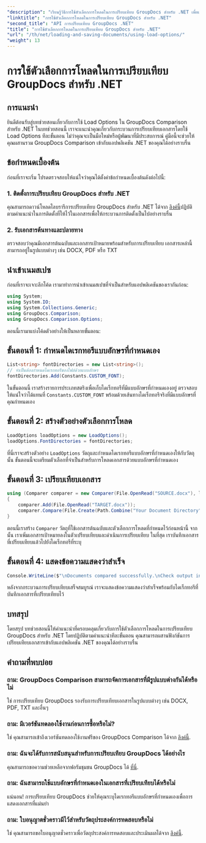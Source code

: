 ```yaml
---
"description": "เรียนรู้วิธีการใช้ตัวเลือกการโหลดในการเปรียบเทียบ GroupDocs สำหรับ .NET เพื่อเปรียบเทียบเอกสารที่มีแบบอักษรที่กำหนดเองได้อย่างราบรื่น"
"linktitle": "การใช้ตัวเลือกการโหลดในการเปรียบเทียบ GroupDocs สำหรับ .NET"
"second_title": "API การเปรียบเทียบ GroupDocs .NET"
"title": "การใช้ตัวเลือกการโหลดในการเปรียบเทียบ GroupDocs สำหรับ .NET"
"url": "/th/net/loading-and-saving-documents/using-load-options/"
"weight": 13
---
```


# การใช้ตัวเลือกการโหลดในการเปรียบเทียบ GroupDocs สำหรับ .NET

## การแนะนำ
ยินดีต้อนรับสู่บทช่วยสอนเกี่ยวกับการใช้ Load Options ใน GroupDocs Comparison สำหรับ .NET ในบทช่วยสอนนี้ เราจะแนะนำคุณเกี่ยวกับกระบวนการเปรียบเทียบเอกสารโดยใช้ Load Options ทีละขั้นตอน ไม่ว่าคุณจะเป็นมือใหม่หรือผู้พัฒนาที่มีประสบการณ์ คู่มือนี้จะช่วยให้คุณผสานรวม GroupDocs Comparison เข้ากับแอปพลิเคชัน .NET ของคุณได้อย่างราบรื่น
## ข้อกำหนดเบื้องต้น
ก่อนที่เราจะเริ่ม โปรดตรวจสอบให้แน่ใจว่าคุณได้ตั้งค่าข้อกำหนดเบื้องต้นดังต่อไปนี้:
### 1. ติดตั้งการเปรียบเทียบ GroupDocs สำหรับ .NET
คุณสามารถดาวน์โหลดไลบรารีการเปรียบเทียบ GroupDocs สำหรับ .NET ได้จาก [ลิงค์นี้](https://releases.groupdocs.com/comparison/net/)ปฏิบัติตามคำแนะนำในการติดตั้งที่ให้ไว้ในเอกสารเพื่อให้กระบวนการติดตั้งเป็นไปอย่างราบรื่น
### 2. รับเอกสารต้นทางและปลายทาง
ตรวจสอบว่าคุณมีเอกสารต้นฉบับและเอกสารเป้าหมายพร้อมสำหรับการเปรียบเทียบ เอกสารเหล่านี้สามารถอยู่ในรูปแบบต่างๆ เช่น DOCX, PDF หรือ TXT
## นำเข้าเนมสเปซ
ก่อนที่เราจะเจาะลึกโค้ด เรามาทำการนำเข้าเนมสเปซที่จำเป็นสำหรับแอปพลิเคชันของเรากันก่อน:
```csharp
using System;
using System.IO;
using System.Collections.Generic;
using GroupDocs.Comparison;
using GroupDocs.Comparison.Options;
```
ตอนนี้เรามาแบ่งโค้ดตัวอย่างให้เป็นหลายขั้นตอน:
## ขั้นตอนที่ 1: กำหนดไดเรกทอรีแบบอักษรที่กำหนดเอง
```csharp
List<string> fontDirectories = new List<string>();
// จำเป็นต้องกำหนดไดเรกทอรีของไฟล์ด้วยแบบอักษร
fontDirectories.Add(Constants.CUSTOM_FONT);
```
ในขั้นตอนนี้ เราสร้างรายการประเภทสตริงเพื่อเก็บไดเร็กทอรีที่มีแบบอักษรที่กำหนดเองอยู่ ตรวจสอบให้แน่ใจว่าได้แทนที่ `Constants.CUSTOM_FONT` พร้อมด้วยเส้นทางไดเร็กทอรีจริงที่มีแบบอักษรที่คุณกำหนดเอง
## ขั้นตอนที่ 2: สร้างตัวอย่างตัวเลือกการโหลด
```csharp
LoadOptions loadOptions = new LoadOptions();
loadOptions.FontDirectories = fontDirectories;
```
ที่นี่เราจะสร้างตัวอย่าง `LoadOptions` วัตถุและกำหนดไดเรกทอรีแบบอักษรที่กำหนดเองให้กับวัตถุนั้น ขั้นตอนนี้จะเตรียมตัวเลือกที่จำเป็นสำหรับการโหลดเอกสารด้วยแบบอักษรที่กำหนดเอง
## ขั้นตอนที่ 3: เปรียบเทียบเอกสาร
```csharp
using (Comparer comparer = new Comparer(File.OpenRead("SOURCE.docx"), loadOptions))
{
    comparer.Add(File.OpenRead("TARGET.docx"));
    comparer.Compare(File.Create(Path.Combine("Your Document Directory", "RESULT.docx")));
}
```
ตอนนี้เราสร้าง `Comparer` วัตถุที่ใช้เอกสารต้นฉบับและตัวเลือกการโหลดที่กำหนดไว้ก่อนหน้านี้ จากนั้น เราเพิ่มเอกสารเป้าหมายลงในตัวเปรียบเทียบและดำเนินการเปรียบเทียบ ในที่สุด เราบันทึกเอกสารที่เปรียบเทียบแล้วไปยังไดเร็กทอรีที่ระบุ
## ขั้นตอนที่ 4: แสดงข้อความแสดงว่าสำเร็จ
```csharp
Console.WriteLine($"\nDocuments compared successfully.\nCheck output in {Directory.GetCurrentDirectory()}.");
```
หลังจากกระบวนการเปรียบเทียบเสร็จสมบูรณ์ เราจะแสดงข้อความแสดงว่าสำเร็จพร้อมกับไดเร็กทอรีที่บันทึกเอกสารที่เปรียบเทียบไว้
## บทสรุป
โดยสรุป บทช่วยสอนนี้ให้คำแนะนำที่ครอบคลุมเกี่ยวกับการใช้ตัวเลือกการโหลดในการเปรียบเทียบ GroupDocs สำหรับ .NET โดยปฏิบัติตามคำแนะนำทีละขั้นตอน คุณสามารถผสานฟังก์ชันการเปรียบเทียบเอกสารเข้ากับแอปพลิเคชัน .NET ของคุณได้อย่างราบรื่น
## คำถามที่พบบ่อย
### ถาม: GroupDocs Comparison สามารถจัดการเอกสารที่มีรูปแบบต่างกันได้หรือไม่
ใช่ การเปรียบเทียบ GroupDocs รองรับการเปรียบเทียบเอกสารในรูปแบบต่างๆ เช่น DOCX, PDF, TXT และอื่นๆ
### ถาม: มีเวอร์ชันทดลองใช้งานก่อนการซื้อหรือไม่?
ใช่ คุณสามารถเข้าถึงเวอร์ชันทดลองใช้งานฟรีของ GroupDocs Comparison ได้จาก [ลิงค์นี้](https://releases-groupdocs.com/).
### ถาม: ฉันจะได้รับการสนับสนุนสำหรับการเปรียบเทียบ GroupDocs ได้อย่างไร
คุณสามารถขอความช่วยเหลือจากฟอรัมชุมชน GroupDocs ได้ [ที่นี่](https://forum-groupdocs.com/c/comparison/12).
### ถาม: ฉันสามารถใช้แบบอักษรที่กำหนดเองในเอกสารที่เปรียบเทียบได้หรือไม่
แน่นอน! การเปรียบเทียบ GroupDocs ช่วยให้คุณระบุไดเรกทอรีแบบอักษรที่กำหนดเองเพื่อการแสดงเอกสารที่แม่นยำ
### ถาม: ใบอนุญาตชั่วคราวมีไว้สำหรับวัตถุประสงค์การทดสอบหรือไม่
ใช่ คุณสามารถขอใบอนุญาตชั่วคราวเพื่อวัตถุประสงค์การทดสอบและประเมินผลได้จาก [ลิงค์นี้](https://purchase-groupdocs.com/temporary-license/).
